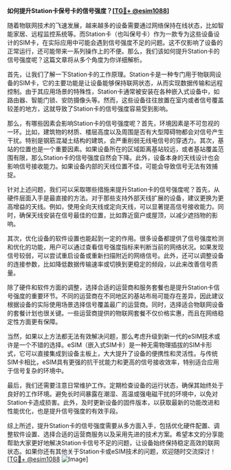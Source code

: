 **如何提升Station卡保号卡的信号强度？[[TG💪+ @esim1088](https://t.me/s/esim1088)]**

随着物联网技术的飞速发展，越来越多的设备需要通过网络保持在线状态，比如智能家居、远程监控系统等。而Station卡（也叫保号卡）作为一款专为这些设备设计的SIM卡，在实际应用中可能会遇到信号强度不足的问题。这不仅影响了设备的正常运行，还可能带来一系列操作上的不便。那么，我们该如何提升Station卡的信号强度呢？这篇文章将从多个角度为你详细解析。

首先，让我们了解一下Station卡的工作原理。Station卡是一种专门用于物联网设备的SIM卡，它的主要功能是让设备能够保持联网状态，从而实现数据传输和远程控制。由于其应用场景的特殊性，Station卡通常被安装在各种嵌入式设备中，如路由器、智能门锁、安防摄像头等。然而，这些设备往往放置在室内或者信号覆盖较差的地方，这就导致了Station卡的信号强度容易受到影响。

那么，有哪些因素会影响Station卡的信号强度呢？首先，环境因素是不可忽视的一环。比如，建筑物的材质、楼层高度以及周围是否有大型障碍物都会对信号产生干扰。特别是钢筋混凝土结构的建筑，会严重削弱无线电信号的穿透力。其次，基站的位置也是一个重要因素。如果设备所在的区域距离基站较远，或者基站覆盖范围有限，那么Station卡的信号强度自然会下降。此外，设备本身的天线设计也会影响信号接收能力。如果设备内部的天线位置不佳，可能会导致信号无法有效捕捉。

针对上述问题，我们可以采取哪些措施来提升Station卡的信号强度呢？首先，从硬件层面入手是最直接的方法。对于那些支持外部天线扩展的设备，建议更换为更高增益的天线。例如，使用全向天线或定向天线，可以显著提高信号接收能力。同时，确保天线安装在信号最佳的位置，比如靠近窗户或屋顶，以减少遮挡物的影响。

其次，优化设备的软件设置也能起到一定的作用。很多设备都提供了信号强度检测和优化的功能，用户可以通过查看信号强度指标来判断当前的网络状况。如果发现信号较弱，可以尝试重启设备或重新扫描附近的网络信号。此外，还可以调整设备的连接参数，比如降低数据传输速率或切换到更稳定的频段，以此来改善信号质量。

除了硬件和软件方面的调整，选择合适的运营商和服务套餐也是提升Station卡信号强度的重要环节。不同的运营商在不同地区的基站布局可能存在差异，因此建议根据设备的实际使用场景选择信号覆盖最广的运营商。同时，选择适合物联网设备的套餐计划也很关键。一些运营商提供的物联网套餐不仅价格实惠，而且在网络稳定性方面更有保障。

当然，如果以上方法都无法有效解决问题，那么考虑升级到新一代的eSIM技术或许是一个不错的选择。eSIM（嵌入式SIM卡）是一种无需物理插拔的SIM卡形式，它可以直接集成到设备主板上，大大提升了设备的便携性和灵活性。与传统SIM卡相比，eSIM具有更强的抗干扰能力和更高的信号接收效率，特别适合应用于信号复杂的环境中。

最后，我们还需要注意日常维护工作。定期检查设备的运行状态，确保其始终处于良好的工作环境。避免长时间暴露在潮湿、高温或强电磁干扰的环境中，以免对Station卡造成损害。此外，及时更新设备的固件版本，以获取最新的功能改进和性能优化，也是提升信号强度的有效手段。

综上所述，提升Station卡的信号强度需要从多方面入手，包括优化硬件配置、调整软件设置、选择合适的运营商服务以及采用先进的技术方案。希望本文的分享能帮助大家更好地解决Station卡信号不足的问题，让设备始终保持稳定高效的联网状态。如果你还有其他关于Station卡或eSIM技术的问题，欢迎随时交流探讨！[[TG💪+ @esim1088](https://t.me/s/esim1088) ![Image](https://i.postimg.cc/4NQfJmqS/Snipaste-2025-05-13-00-14-12.png)]